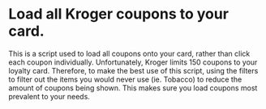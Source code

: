 # Load all Kroger coupons to your card.

This is a script used to load all coupons onto your card, rather than click each coupon individually. Unfortunately, Kroger limits 150 coupons to your loyalty card. Therefore, to make the best use of this script, using the filters to filter out the items you would never use (ie. Tobacco) to reduce the amount of coupons being shown. This makes sure you load coupons most prevalent to your needs.